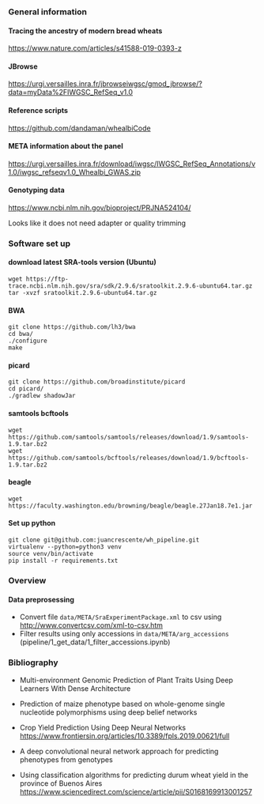 ### General information

#### Tracing the ancestry of modern bread wheats
https://www.nature.com/articles/s41588-019-0393-z

#### JBrowse
https://urgi.versailles.inra.fr/jbrowseiwgsc/gmod_jbrowse/?data=myData%2FIWGSC_RefSeq_v1.0

#### Reference scripts
https://github.com/dandaman/whealbiCode

#### META information about the panel
https://urgi.versailles.inra.fr/download/iwgsc/IWGSC_RefSeq_Annotations/v1.0/iwgsc_refseqv1.0_Whealbi_GWAS.zip

#### Genotyping data
https://www.ncbi.nlm.nih.gov/bioproject/PRJNA524104/

Looks like it does not need adapter or quality trimming

### Software set up

#### download latest SRA-tools version (Ubuntu)
```
wget https://ftp-trace.ncbi.nlm.nih.gov/sra/sdk/2.9.6/sratoolkit.2.9.6-ubuntu64.tar.gz
tar -xvzf sratoolkit.2.9.6-ubuntu64.tar.gz
```

#### BWA
```
git clone https://github.com/lh3/bwa
cd bwa/
./configure
make
```

#### picard
```
git clone https://github.com/broadinstitute/picard
cd picard/
./gradlew shadowJar
```

#### samtools bcftools
```
wget https://github.com/samtools/samtools/releases/download/1.9/samtools-1.9.tar.bz2
wget https://github.com/samtools/bcftools/releases/download/1.9/bcftools-1.9.tar.bz2
```

#### beagle
```
wget https://faculty.washington.edu/browning/beagle/beagle.27Jan18.7e1.jar
```

#### Set up python
```
git clone git@github.com:juancrescente/wh_pipeline.git
virtualenv --python=python3 venv
source venv/bin/activate
pip install -r requirements.txt
```

### Overview

#### Data preprosessing

- Convert file `data/META/SraExperimentPackage.xml` to csv using http://www.convertcsv.com/xml-to-csv.htm
- Filter results using only accessions in `data/META/arg_accessions` (pipeline/1_get_data/1_filter_accessions.ipynb)


### Bibliography

- Multi-environment Genomic Prediction of Plant Traits Using Deep Learners With Dense Architecture

- Prediction of maize phenotype based on whole-genome single nucleotide polymorphisms using deep belief networks

- Crop Yield Prediction Using Deep Neural Networks
        https://www.frontiersin.org/articles/10.3389/fpls.2019.00621/full

- A deep convolutional neural network approach for predicting phenotypes from genotypes

- Using classification algorithms for predicting durum wheat yield in the province of Buenos Aires
        https://www.sciencedirect.com/science/article/pii/S0168169913001257